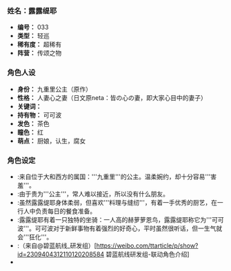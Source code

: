 ### 姓名：露露缇耶
* **编号：** 033
* **类型：** 轻巡
* **稀有度：** 超稀有
* **阵营：** 传颂之物


### 角色人设
* **身份：** 九重里公主（原作）
* **性格：** 人妻心之妻（日文原neta：皆の心の妻，即大家心目中的妻子）
* **关键词：** 
* **持有物：** 可可波
* **发色：** 茶色
* **瞳色：** 红
* **萌点：** 厨娘，认生，腐女


### 角色设定
* :来自位于大和西方的属国：'''九重里'''的公主。温柔婉约，却十分容易'''害羞'''。
* :由于贵为'''公主'''，常人难以接近，所以没有什么朋友。
* :虽然露露缇耶身体柔弱，但喜欢'''料理与缝纫'''，有着一手优秀的厨艺，在一行人中负责每日的餐食准备。
* :露露缇耶有着一只独特的坐骑：一人高的赫萝萝恩鸟，露露缇耶称它为'''可可波'''。可可波对于新鲜事物有着强烈的好奇心，平时虽然很听话，但一生气就会'''狂化'''。
* :（来自@碧蓝航线_研发组）<ref>[https://weibo.com/ttarticle/p/show?id=2309404312110120208584 碧蓝航线研发组-联动角色介绍]</ref>
* <!--


### 实装与活动
* **实装日期：** 2018年11月29日
* **相关活动：** 梦幻的交汇


### 舰船台词
* **舰船型号：** 初次见面…我是露露缇耶。因为某些原因，暂时要在此处叨扰了。虽、虽然还有很多不成熟的地方…还是请多指教了
* **自我介绍：** 我是治理九重里的月土之欧甄的末女，露露缇耶。兴趣是料理和读书……诶？喜欢看什么样的书吗？那、那个，就是……（支支吾吾
* **获取台词：** 初次见面……我是露露缇耶。因为某些原因，暂时要在这里叨扰了。虽、虽然还有很多不成熟的地方…还是请多指教了
* **登录台词：** 早安，指挥官大人。工作的准备已经做好了
* **查看详情：** 那个…请问找我有什么事吗？
* **主界面：**
  * 这个世界有好多我们的世界里没有的东西。无论是食材还是料理都让人充满兴趣呢。晚点能到食堂叨扰一下吗？
  * 蛮啾…是那个圆圆的小鸟吗？真可爱呀。我也养着名叫“可可波”的赫萝萝恩鸟哦
  * 如果暂时不忙的话我可以出去一趟吗？那个…想去这个世界的书店看看……
* **触摸台词：** 指挥官大人你饿了吗？如果是拿手头的材料能做的东西的话，我可以马上给您准备哦？
* **特殊触摸：** 诶！？……这、这种事…是不行的！不先结婚成为夫妻的话……
* **摸头台词：** 那个，像这样互相碰碰摸摸的事，一般是对着更小的孩子才做的吧……？
* **任务提醒：** 今天的任务，确认过了吗？
* **任务完成：** 任务完成，辛苦您了
* **邮件提醒：** 邮件送到了。要给您拿过来吗？
* **回港台词：** 辛苦了，指挥官大人。餐点已经准备好了
* **好感度-失望：** 非常抱歉……我无法满足指挥官大人的期待……
* **好感度-陌生：** 啊，指挥官大人，来的正好…我正在尝试用这些食材做料理。如果方便的话，能帮我尝尝味道吗？
* **好感度-友好：** 指挥官大人…有什么男性朋友吗？和那位男性朋友关系和睦吗？有结下炙热的友谊吗？有的话请务必告诉我详细的……！
* **好感度-喜欢：** 来到这里以后，总会想起在白楼阁的那段日子。围绕着那个人，大家都在……指挥官大人的身影，总会让人不禁想到那个人呢
* **好感度-爱：** 指挥官大人真是坚强啊。率领众多的人们，为了重要的目标而奋斗……我也，想要跟着指挥官
* **誓约台词：** 这是……给我的？但是……不，没事。我已经发誓要在这个世界成为指挥官的助力了。这个…就是誓约的证明吧
* **委托完成：** 参加委托的伙伴们回来了。一起去迎接她们吧
* **强化成功：** 感谢指挥官的重视
* **旗舰开战：** 我也…是能战斗的
* **胜利台词：** 我是第一？竟然……怎么办可可波，是第一呢！
* **失败台词：** 对、对不去。都怪我拖了大家后腿……
* **技能台词：** 已经…不会再逃避了！
* **血量告急：** 还，没完……还能、战斗！


### 皮肤1：露露缇耶(传颂之物)
* **皮肤描述：** 我是露露缇耶，请多指教
* **| login：** 请、请多指教
* **| main_1：** 朋友…该一起做什么好呢？
* **| main_2：** 嘘~、拜托了可可波……安静一点
* **| main_3：** “要是能再多遵从自己的心意行动一些就好了”……已经不想再体会像这样的心情了
* **| touch：** 如果可以…只是握手的话……
* **| touch2：** 对不起，有什么事吗？
* **| mail：** 那、那个…请…
* **| home：** 辛苦了…请喝茶…
* **| expedition：** 久等了……
* **| battle：** 我会战斗的…无论对手是谁，都会战斗的
* **| feeling5：** 已经…不想再失去任何人了
